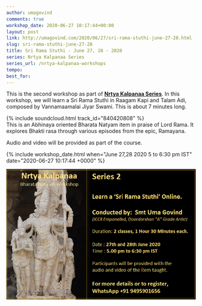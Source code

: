 ```yaml
---
author: umagovind
comments: true
workshop_date: 2020-06-27 10:17:44+00:00
layout: post
link: http://umagovind.com/2020/06/27/sri-rama-stuthi-june-27-28.html
slug: sri-rama-stuthi-june-27-28
title: Sri Rama Stuthi - June 27, 28 - 2020
series: Nrtya Kalpanaa Series
series_url: /nrtya-kalpanaa-workshops
tempo:
best_for:
---
```


This is the second workshop as part of **[Nrtya Kalpanaa Series](/nrtya-kalpanaa-workshops)**.
In this workshop, we will learn a Sri Rama Stuthi in Raagam Kapi and Talam Adi, composed by Vannamaamalai Jiyar Swami. This is about 7 minutes long.

{% include soundcloud.html track_id="840420808"  %}
<br/>
This is an Abhinaya oriented Bharata Natyam item in praise of Lord Rama. It explores Bhakti rasa through various episodes from the epic, Ramayana.

Audio and video will be provided as part of the course.

{% include workshop_date.html when="June 27,28 2020 5 to 6:30 pm IST" date="2020-06-27 10:17:44 +0000" %}

![](/assets/images/nrtya_kalpanaa_2.png)
